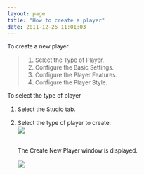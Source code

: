 ```yaml
---
layout: page
title: "How to create a player"
date: 2011-12-26 11:01:03
---
```


<span class="mce-procedure" style="font-size: small;">To create a new player</span>  
  


> 1.  <span style="font-size: small;">Select the Type of Player.</span>
> 2.  <span style="font-size: small;">Configure the Basic Settings.</span>
> 3.  <span style="font-size: small;">Configure the Player Features.</span>
> 4.  <span style="font-size: small;">Configure the Player Style.</span>

<span class="mce-procedure" style="font-size: small;">To select the type of player</span>

1.  <span style="font-size: small;">Select the Studio tab. </span>

2.  <span style="font-size: small;">Select the type of player to create.<br /><img src="{{site.url}}/assets/1057">
    
    <span style="font-family: David CLM Medium; font-size: medium;"><span style="font-size: small;"></span></span><span style="font-size: small;"><br />The Create New Player window is displayed.</span><span style="font-family: David CLM Medium; font-size: medium;"><span style="font-size: small;"></span><br /></span>
    
    <span style="font-family: David CLM Medium; font-size: medium;"><img src="{{site.url}}/assets/134">
    
     